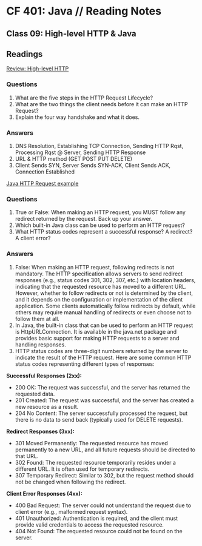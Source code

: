 # CF 401: Java // Reading Notes

## Class 09: High-level HTTP & Java

## Readings

[Review: High-level HTTP](https://dev.to/dangolant/things-i-brushed-up-on-this-week-the-http-request-lifecycle-)

### Questions

1. What are the five steps in the HTTP Request Lifecycle?
2. What are the two things the client needs before it can make an HTTP Request?
3. Explain the four way handshake and what it does.

### Answers

1. DNS Resolution, Establishing TCP Connection, Sending HTTP Rqst, Processing Rqst @ Server, Sending HTTP Response
2. URL & HTTP method (GET POST PUT DELETE)
3. Client Sends SYN, Server Sends SYN-ACK, Client Sends ACK, Connection Established

[Java HTTP Request example](https://www.baeldung.com/java-http-request)

### Questions

1. True or False: When making an HTTP request, you MUST follow any redirect returned by the request. Back up your answer.
2. Which built-in Java class can be used to perform an HTTP request?
3. What HTTP status codes represent a successful response? A redirect? A client error?

### Answers

1. False: When making an HTTP request, following redirects is not mandatory. The HTTP specification allows servers to send redirect responses (e.g., status codes 301, 302, 307, etc.) with location headers, indicating that the requested resource has moved to a different URL. However, whether to follow redirects or not is determined by the client, and it depends on the configuration or implementation of the client application. Some clients automatically follow redirects by default, while others may require manual handling of redirects or even choose not to follow them at all.
2. In Java, the built-in class that can be used to perform an HTTP request is HttpURLConnection. It is available in the java.net package and provides basic support for making HTTP requests to a server and handling responses.
3. HTTP status codes are three-digit numbers returned by the server to indicate the result of the HTTP request. Here are some common HTTP status codes representing different types of responses:

**Successful Responses (2xx):**

* 200 OK: The request was successful, and the server has returned the requested data.
* 201 Created: The request was successful, and the server has created a new resource as a result.
* 204 No Content: The server successfully processed the request, but there is no data to send back (typically used for DELETE requests).

**Redirect Responses (3xx):**

* 301 Moved Permanently: The requested resource has moved permanently to a new URL, and all future requests should be directed to that URL.
* 302 Found: The requested resource temporarily resides under a different URL. It is often used for temporary redirects.
* 307 Temporary Redirect: Similar to 302, but the request method should not be changed when following the redirect.

**Client Error Responses (4xx):**

* 400 Bad Request: The server could not understand the request due to client error (e.g., malformed request syntax).
* 401 Unauthorized: Authentication is required, and the client must provide valid credentials to access the requested resource.
* 404 Not Found: The requested resource could not be found on the server.

